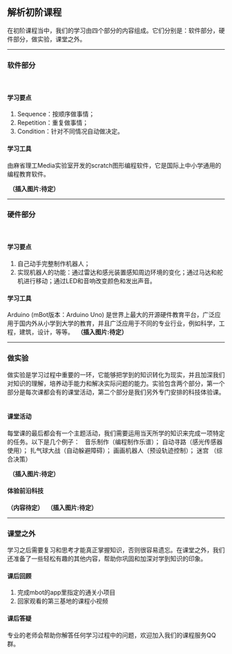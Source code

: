 ## 解析初阶课程
在初阶课程当中，我们的学习由四个部分的内容组成。它们分别是：软件部分，硬件部分，做实验，课堂之外。

***

### 软件部分
 
#### 学习要点
1. Sequence：按顺序做事情；
2. Repetition：重复做事情；
3. Condition：针对不同情况自动做决定。

#### 学习工具
由麻省理工Media实验室开发的scratch图形编程软件，它是国际上中小学通用的编程教育软件。

 **（插入图片:待定）**

***


### 硬件部分
 
#### 学习要点

1. 自己动手完整制作机器人；
2. 实现机器人的功能：通过雷达和感光装置感知周边环境的变化；通过马达和舵机进行移动；通过LED和音响改变颜色和发出声音。

#### 学习工具
Arduino (mBot版本：Arduino Uno) 是世界上最大的开源硬件教育平台，广泛应用于国内外从小学到大学的教育，并且广泛应用于不同的专业行业，例如科学，工程，建筑，设计，等等。
 **（插入图片:待定）**

***

### 做实验
做实验是学习过程中重要的一环，它能够把学到的知识转化为现实，并且加深我们对知识的理解，培养动手能力和解决实际问题的能力。实验包含两个部分，第一个部分是每次课都会有的课堂活动，第二个部分是我们另外专门安排的科技体验课。
 
#### 课堂活动
每堂课的最后都会有一个主题活动，我们需要运用当天所学的知识来完成一项特定的任务。以下是几个例子：
 
音乐制作（编程制作乐谱）；
自动寻路（感光传感器使用）；
扎气球大战（自动躲避障碍）；
画画机器人（预设轨迹控制）；
迷宫 （综合决策）

 **（插入图片:待定）**

#### 体验前沿科技
**（内容待定）**
 **（插入图片:待定）**

***

### 课堂之外
学习之后需要复习和思考才能真正掌握知识，否则很容易遗忘。在课堂之外，我们还准备了一些轻松有趣的其他内容，帮助你巩固和加深对学到知识的印象。
 
#### 课后回顾
1. 完成mbot的app里指定的通关小项目
2. 回家观看的第三基地的课程小视频

#### 课后答疑
专业的老师会帮助你解答任何学习过程中的问题，欢迎加入我们的课程服务QQ群。
